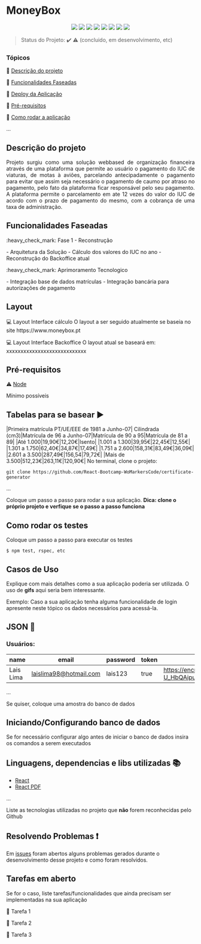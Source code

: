 <h1>MoneyBox </h1> 

<p align="center">
  <img src="https://img.shields.io/static/v1?label=react&message=framework&color=blue&style=for-the-badge&logo=REACT"/>
  <img src="https://img.shields.io/static/v1?label=Netlify&message=deploy&color=blue&style=for-the-badge&logo=netlify"/>
  <img src="http://img.shields.io/static/v1?label=License&message=MIT&color=green&style=for-the-badge"/>
  <img src="http://img.shields.io/static/v1?label=Ruby&message=2.6.3&color=red&style=for-the-badge&logo=ruby"/>
  <img src="http://img.shields.io/static/v1?label=Ruby%20On%20Rails%20&message=6.0.2.2&color=red&style=for-the-badge&logo=ruby"/>
  <img src="http://img.shields.io/static/v1?label=TESTES&message=%3E100&color=GREEN&style=for-the-badge"/>
   <img src="http://img.shields.io/static/v1?label=STATUS&message=EM%20DESENVOLVIMENTO&color=RED&style=for-the-badge"/>
   <img src="http://img.shields.io/static/v1?label=STATUS&message=CONCLUIDO&color=GREEN&style=for-the-badge"/>
</p>

> Status do Projeto: :heavy_check_mark: :warning: (concluido, em desenvolvimento, etc)

### Tópicos 

:small_blue_diamond: [Descrição do projeto](#descrição-do-projeto)

:small_blue_diamond: [Funcionalidades Faseadas](#funcionalidades-faseadas)

:small_blue_diamond: [Deploy da Aplicação](#layout)

:small_blue_diamond: [Pré-requisitos](#pré-requisitos)

:small_blue_diamond: [Como rodar a aplicação](#como-rodar-a-aplicação-arrow_forward)

... 

## Descrição do projeto 

<p align="justify">
  Projeto surgiu como uma solução webbased de organização financeira através de uma plataforma que permite ao usuário o pagamento do IUC de viaturas, de motas à aviões, parcelando antecipadamente o pagamento       para evitar que assim seja necessário o pagamento de caumo por atraso no pagamento, pelo fato da plataforma ficar responsável pelo seu pagamento. A plataforma permite o parcelamento em ate 12 vezes do valor do IUC de acordo com o prazo de pagamento do mesmo, com a cobrança de uma taxa de administração.
</p>

## Funcionalidades Faseadas
</p>
:heavy_check_mark: Fase 1 - Reconstrução
</p>
- Arquitetura da Solução
- Cálculo dos valores do IUC no ano
- Reconstrução do Backoffice atual
</p>
:heavy_check_mark: Aprimoramento Tecnologico
</p>
- Integração base de dados matrículas
- Integração bancária para autorizações de pagamento
</p>

## Layout

</p>
💻 Layout Interface cálculo
O layout a ser seguido atualmente se baseia no site https://www.moneybox.pt
</p>
💻 Layout Interface Backoffice
O layout atual se baseará em: xxxxxxxxxxxxxxxxxxxxxxxxxxxx
</p>

## Pré-requisitos

:warning: [Node](https://nodejs.org/en/download/)

Mínimo possíveis

## Tabelas para se basear :arrow_forward:

|Primeira matrícula PT/UE/EEE de 1981 a Junho-07|
Cilindrada (cm3)|Matrícula de 96 a Junho-07|Matrícula de 90 a 95|Matrícula de 81 a 89|
|Até 1.000|19,90€|12,20€|Isento|
|1.001 a 1.300|39,95€|22,45€|12,55€|
|1.301 a 1.750|62,40€|34,87€|17,49€|
|1.751 a 2.600|158,31€|83,49€|36,09€|
|2.601 a 3.500|287,49€|156,54|79,72€|
|Mais de 3.500|512,23€|263,11€|120,90€|
No terminal, clone o projeto: 

```
git clone https://github.com/React-Bootcamp-WoMarkersCode/certificate-generator
```

... 

Coloque um passo a passo para rodar a sua aplicação. **Dica: clone o próprio projeto e verfique se o passo a passo funciona**

## Como rodar os testes

Coloque um passo a passo para executar os testes

```
$ npm test, rspec, etc 
```

## Casos de Uso

Explique com mais detalhes como a sua aplicação poderia ser utilizada. O uso de **gifs** aqui seria bem interessante. 

Exemplo: Caso a sua aplicação tenha alguma funcionalidade de login apresente neste tópico os dados necessários para acessá-la.

## JSON :floppy_disk:

### Usuários: 

|name|email|password|token|avatar|
| -------- |-------- |-------- |-------- |-------- |
|Lais Lima|laislima98@hotmail.com|lais123|true|https://encrypted-tbn0.gstatic.com/images?q=tbn%3AANd9GcS9-U_HbQAipum9lWln3APcBIwng7T46hdBA42EJv8Hf6Z4fDT3&usqp=CAU|

... 

Se quiser, coloque uma amostra do banco de dados 

## Iniciando/Configurando banco de dados

Se for necessário configurar algo antes de iniciar o banco de dados insira os comandos a serem executados 

## Linguagens, dependencias e libs utilizadas :books:

- [React](https://pt-br.reactjs.org/docs/create-a-new-react-app.html)
- [React PDF](https://react-pdf.org/)

...

Liste as tecnologias utilizadas no projeto que **não** forem reconhecidas pelo Github 

## Resolvendo Problemas :exclamation:

Em [issues]() foram abertos alguns problemas gerados durante o desenvolvimento desse projeto e como foram resolvidos. 

## Tarefas em aberto

Se for o caso, liste tarefas/funcionalidades que ainda precisam ser implementadas na sua aplicação

:memo: Tarefa 1 

:memo: Tarefa 2 

:memo: Tarefa 3 
